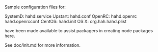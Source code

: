 Sample configuration files for:

SystemD: hahd.service
Upstart: hahd.conf
OpenRC:  hahd.openrc
         hahd.openrcconf
CentOS:  hahd.init
OS X:    org.hah.hahd.plist

have been made available to assist packagers in creating node packages here.

See doc/init.md for more information.
